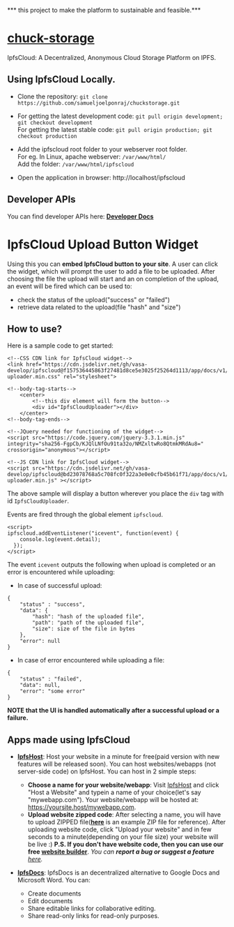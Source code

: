 *** this project to make the platform to sustainable and feasible.***

# [chuck-storage](https://ipfscloud.store)

IpfsCloud: A Decentralized, Anonymous Cloud Storage Platform on IPFS.



## Using IpfsCloud Locally.

* Clone the repository: `git clone https://github.com/samueljoelponraj/chuckstorage.git`

* For getting the latest development code: `git pull origin development; git checkout development`  
For getting the latest stable code: `git pull origin production; git checkout production`
  
* Add the ipfscloud root folder to your webserver root folder.  
  For eg. In Linux, apache webserver: `/var/www/html/`  
  Add the folder: `/var/www/html/ipfscloud`
  
* Open the application in browser: http://localhost/ipfscloud

## Developer APIs
You can find developer APIs here: **[Developer Docs](https://ipfscloud.store/app/docs/v1/)**

# IpfsCloud Upload Button Widget

Using this you can **embed IpfsCloud button to your site**. 
A user can click the widget, which will prompt the user to add a file to be uploaded. After choosing the file the upload will start and an on completion of the upload, an event will be fired which can be used to:
* check the status of the upload("success" or "failed")
* retrieve data related to the upload(file "hash" and "size")

## How to use?
Here is a sample code to get started:
```
<!--CSS CDN link for IpfsCloud widget-->
<link href="https://cdn.jsdelivr.net/gh/vasa-develop/ipfscloud@f157536445863f27481d8ce5e3025f25264d1113/app/docs/v1/css/ipfscloud-uploader.min.css" rel="stylesheet">

<!--body-tag-starts-->
    <center>
        <!--this div element will form the button-->
        <div id="IpfsCloudUploader"></div>
    </center>
<!--body-tag-ends-->

<!--JQuery needed for functioning of the widget-->
<script src="https://code.jquery.com/jquery-3.3.1.min.js" integrity="sha256-FgpCb/KJQlLNfOu91ta32o/NMZxltwRo8QtmkMRdAu8=" crossorigin="anonymous"></script>

<!--JS CDN link for IpfsCloud widget-->
<script src="https://cdn.jsdelivr.net/gh/vasa-develop/ipfscloud@bd23078768a5c708fc0f322a3e0e0cfb45b61f71/app/docs/v1/js/ipfscloud-uploader.min.js" ></script>
```

The above sample will display a button wherever you place the ```div``` tag with id ```IpfsCloudUploader```. 

Events are fired through the global element ```ipfscloud```.

```
<script>
ipfscloud.addEventListener("icevent", function(event) {
    console.log(event.detail);
  });
</script>
```

The event ```icevent``` outputs the following when upload is completed or an error is encountered while uploading:
- In case of successful upload:
```
{
    "status" : "success",
    "data": {
        "hash": "hash of the uploaded file",
        "path": "path of the uploaded file",
        "size": size of the file in bytes
    },
    "error": null
}
```
- In case of error encountered while uploading a file:
```
{
    "status" : "failed",
    "data": null,
    "error": "some error"
}
```
**NOTE that the UI is handled automatically after a successful upload or a failure.**

## Apps made using IpfsCloud
* **[IpfsHost](https://ipfscloud.store/app/host.html)**: Host your website in a minute for free(paid version with new features will be released soon).  You can host websites/webapps (not server-side code) on IpfsHost. You can host in 2 simple steps: 
  *  **Choose a name for your website/webapp**: Visit  [IpfsHost](https://ipfscloud.store/app/host.html) and click "Host a Website" and typein a name of your choice(let's say "mywebapp.com"). Your website/webapp will be hosted at: https://yoursite.host/mywebapp.com.
  *  **Upload website zipped code**: After selecting a name, you will have to upload ZIPPED file(**[here](https://gateway.ipfs.io/ipfs/QmSL7A7HpP1XdSN6K92JDq9RRGNiVU1fPYVzGqTT4n6grd)** is an example ZIP file for reference). After uploading website code, click "Upload your website" and in few seconds to a minute(depending on your file size) your website will be live :) **P.S. If you don't have website code, then you can use our free [website builder](https://ipfscloud.store/app/build)**. 
  *You can **report a bug or suggest a feature** [here](https://github.com/vasa-develop/ipfscloud/issues/new).*
   
* **[IpfsDocs](https://ipfscloud.store/app/ipfsdocs)**: IpfsDocs is an decentralized alternative to Google Docs and Microsoft Word. You can:
  * Create documents
  * Edit documents
  * Share editable links for collaborative editing.
  * Share read-only links for read-only purposes.
  



